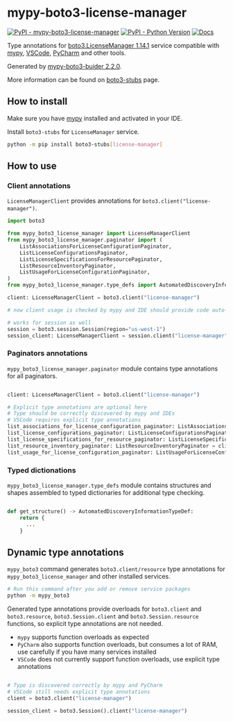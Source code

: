 # mypy-boto3-license-manager

[![PyPI - mypy-boto3-license-manager](https://img.shields.io/pypi/v/mypy-boto3-license-manager.svg?color=blue)](https://pypi.org/project/mypy-boto3-license-manager)
[![PyPI - Python Version](https://img.shields.io/pypi/pyversions/mypy-boto3-license-manager.svg?color=blue)](https://pypi.org/project/mypy-boto3-license-manager)
[![Docs](https://img.shields.io/readthedocs/mypy-boto3-builder.svg?color=blue)](https://mypy-boto3-builder.readthedocs.io/)

Type annotations for
[boto3.LicenseManager 1.14.1](https://boto3.amazonaws.com/v1/documentation/api/1.14.1/reference/services/license-manager.html#LicenseManager) service
compatible with [mypy](https://github.com/python/mypy), [VSCode](https://code.visualstudio.com/),
[PyCharm](https://www.jetbrains.com/pycharm/) and other tools.

Generated by [mypy-boto3-buider 2.2.0](https://github.com/vemel/mypy_boto3_builder).

More information can be found on [boto3-stubs](https://pypi.org/project/boto3-stubs/) page.

## How to install

Make sure you have [mypy](https://github.com/python/mypy) installed and activated in your IDE.

Install `boto3-stubs` for `LicenseManager` service.

```bash
python -m pip install boto3-stubs[license-manager]
```

## How to use

### Client annotations

`LicenseManagerClient` provides annotations for `boto3.client("license-manager")`.

```python
import boto3

from mypy_boto3_license_manager import LicenseManagerClient
from mypy_boto3_license_manager.paginator import (
    ListAssociationsForLicenseConfigurationPaginator,
    ListLicenseConfigurationsPaginator,
    ListLicenseSpecificationsForResourcePaginator,
    ListResourceInventoryPaginator,
    ListUsageForLicenseConfigurationPaginator,
)
from mypy_boto3_license_manager.type_defs import AutomatedDiscoveryInformationTypeDef, ...

client: LicenseManagerClient = boto3.client("license-manager")

# now client usage is checked by mypy and IDE should provide code auto-complete

# works for session as well
session = boto3.session.Session(region="us-west-1")
session_client: LicenseManagerClient = session.client("license-manager")
```

### Paginators annotations

`mypy_boto3_license_manager.paginator` module contains type annotations for all paginators.

```python

client: LicenseManagerClient = boto3.client("license-manager")

# Explicit type annotations are optional here
# Type should be correctly discovered by mypy and IDEs
# VSCode requires explicit type annotations
list_associations_for_license_configuration_paginator: ListAssociationsForLicenseConfigurationPaginator = client.get_paginator("list_associations_for_license_configuration")
list_license_configurations_paginator: ListLicenseConfigurationsPaginator = client.get_paginator("list_license_configurations")
list_license_specifications_for_resource_paginator: ListLicenseSpecificationsForResourcePaginator = client.get_paginator("list_license_specifications_for_resource")
list_resource_inventory_paginator: ListResourceInventoryPaginator = client.get_paginator("list_resource_inventory")
list_usage_for_license_configuration_paginator: ListUsageForLicenseConfigurationPaginator = client.get_paginator("list_usage_for_license_configuration")
```







### Typed dictionations

`mypy_boto3_license_manager.type_defs` module contains structures and shapes assembled
to typed dictionaries for additional type checking.

```python

def get_structure() -> AutomatedDiscoveryInformationTypeDef:
    return {
      ...
    }
```


## Dynamic type annotations

`mypy_boto3` command generates `boto3.client/resource` type annotations for
`mypy_boto3_license_manager` and other installed services.

```bash
# Run this command after you add or remove service packages
python -m mypy_boto3
```

Generated type annotations provide overloads for `boto3.client` and `boto3.resource`,
`boto3.Session.client` and `boto3.Session.resource` functions,
so explicit type annotations are not needed.

- `mypy` supports function overloads as expected
- `PyCharm` also supports function overloads, but consumes a lot of RAM, use carefully if you have many services installed
- `VSCode` does not currently support function overloads, use explicit type annotations

```python

# Type is discovered correctly by mypy and PyCharm
# VSCode still needs explicit type annotations
client = boto3.client("license-manager")

session_client = boto3.Session().client("license-manager")
```
